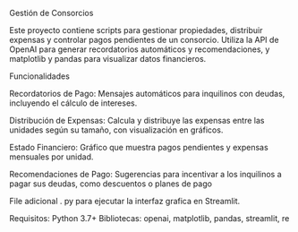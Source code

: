 Gestión de Consorcios

Este proyecto contiene scripts para gestionar propiedades, distribuir expensas y controlar pagos pendientes de un consorcio. Utiliza la API de OpenAI para generar recordatorios automáticos y recomendaciones, y matplotlib y pandas para visualizar datos financieros.


Funcionalidades

Recordatorios de Pago: Mensajes automáticos para inquilinos con deudas, incluyendo el cálculo de intereses.

Distribución de Expensas: Calcula y distribuye las expensas entre las unidades según su tamaño, con visualización en gráficos.

Estado Financiero: Gráfico que muestra pagos pendientes y expensas mensuales por unidad.

Recomendaciones de Pago: Sugerencias para incentivar a los inquilinos a pagar sus deudas, como descuentos o planes de pago

File adicional . py para ejecutar la interfaz grafica en Streamlit.

Requisitos: Python 3.7+
Bibliotecas: openai, matplotlib, pandas, streamlit, re

